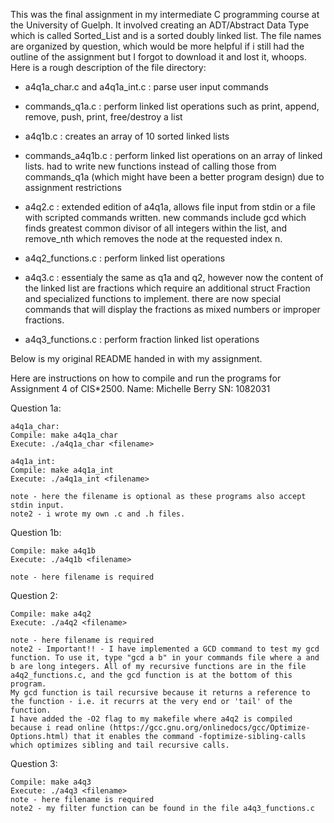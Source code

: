 This was the final assignment in my intermediate C programming course at the University of Guelph.
It involved creating an ADT/Abstract Data Type which is called Sorted_List and is a sorted doubly linked list. 
The file names are organized by question, which would be more helpful if i still had the outline of the assignment but I forgot to download it and lost it, whoops.
Here is a rough description of the file directory:

- a4q1a_char.c and a4q1a_int.c : parse user input commands
- commands_q1a.c : perform linked list operations such as print, append, remove, push, print, free/destroy a list

- a4q1b.c : creates an array of 10 sorted linked lists
- commands_a4q1b.c : perform linked list operations on an array of linked lists. had to write new functions instead of calling those from commands_q1a (which might have been a better program design) due to assignment restrictions

- a4q2.c : extended edition of a4q1a, allows file input from stdin or a file with scripted commands written. new commands include gcd which finds greatest common divisor of all integers within the list, and remove_nth which removes the node at the requested index n.
- a4q2_functions.c : perform linked list operations 

- a4q3.c : essentialy the same as q1a and q2, however now the content of the linked list are fractions which require an additional struct Fraction and specialized functions to implement. there are now special commands that will display the fractions as mixed numbers or improper fractions. 
- a4q3_functions.c : perform fraction linked list operations

Below is my original README handed in with my assignment. 

Here are instructions on how to compile and run the programs for Assignment 4 of CIS*2500.
Name: Michelle Berry
SN: 1082031

Question 1a:

	a4q1a_char:
	Compile: make a4q1a_char
	Execute: ./a4q1a_char <filename>

	a4q1a_int:
	Compile: make a4q1a_int
	Execute: ./a4q1a_int <filename>

	note - here the filename is optional as these programs also accept stdin input. 
	note2 - i wrote my own .c and .h files. 

Question 1b:

	Compile: make a4q1b
	Execute: ./a4q1b <filename>

	note - here filename is required 

Question 2:

	Compile: make a4q2
	Execute: ./a4q2 <filename>

	note - here filename is required
	note2 - Important!! - I have implemented a GCD command to test my gcd function. To use it, type "gcd a b" in your commands file where a and b are long integers. All of my recursive functions are in the file a4q2_functions.c, and the gcd function is at the bottom of this program. 
	My gcd function is tail recursive because it returns a reference to the function - i.e. it recurrs at the very end or 'tail' of the function. 
	I have added the -O2 flag to my makefile where a4q2 is compiled because i read online (https://gcc.gnu.org/onlinedocs/gcc/Optimize-Options.html) that it enables the command -foptimize-sibling-calls which optimizes sibling and tail recursive calls.

Question 3: 

	Compile: make a4q3
	Execute: ./a4q3 <filename>
	note - here filename is required
	note2 - my filter function can be found in the file a4q3_functions.c
